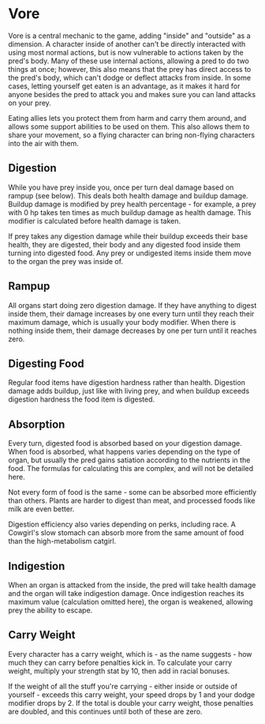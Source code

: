 # Vore

Vore is a central mechanic to the game, adding "inside" and "outside" as a
dimension. A character inside of another can't be directly interacted with using
most normal actions, but is now vulnerable to actions taken by the pred's body.
Many of these use internal actions, allowing a pred to do two things at once;
however, this also means that the prey has direct access to the pred's body,
which can't dodge or deflect attacks from inside. In some cases, letting
yourself get eaten is an advantage, as it makes it hard for anyone besides the
pred to attack you and makes sure you can land attacks on your prey.

Eating allies lets you protect them from harm and carry them around, and allows
some support abilities to be used on them. This also allows them to share your
movement, so a flying character can bring non-flying characters into the air
with them.

## Digestion

While you have prey inside you, once per turn deal damage based on rampup (see
below). This deals both health damage and buildup damage. Buildup damage is
modified by prey health percentage - for example, a prey with 0 hp takes ten
times as much buildup damage as health damage. This modifier is calculated
before health damage is taken.

If prey takes any digestion damage while their buildup exceeds their base
health, they are digested, their body and any digested food inside them turning
into digested food. Any prey or undigested items inside them move to the organ
the prey was inside of.

## Rampup

All organs start doing zero digestion damage. If they have anything to digest
inside them, their damage increases by one every turn until they reach their
maximum damage, which is usually your body modifier. When there is nothing
inside them, their damage decreases by one per turn until it reaches zero.

## Digesting Food

Regular food items have digestion hardness rather than health. Digestion damage
adds buildup, just like with living prey, and when buildup exceeds digestion
hardness the food item is digested.

## Absorption

Every turn, digested food is absorbed based on your digestion damage. When food
is absorbed, what happens varies depending on the type of organ, but usually the
pred gains satiation according to the nutrients in the food. The formulas for
calculating this are complex, and will not be detailed here.

Not every form of food is the same - some can be absorbed more efficiently than
others. Plants are harder to digest than meat, and processed foods like milk are
even better.

Digestion efficiency also varies depending on perks, including race. A Cowgirl's
slow stomach can absorb more from the same amount of food than the
high-metabolism catgirl.

## Indigestion

When an organ is attacked from the inside, the pred will take health damage and
the organ will take indigestion damage. Once indigestion reaches its maximum
value (calculation omitted here), the organ is weakened, allowing prey the
ability to escape.

## Carry Weight

Every character has a carry weight, which is - as the name suggests - how much
they can carry before penalties kick in. To calculate your carry weight,
multiply your strength stat by 10, then add in racial bonuses.

If the weight of all the stuff you're carrying - either inside or outside of
yourself - exceeds this carry weight, your speed drops by 1 and your dodge
modifier drops by 2. If the total is double your carry weight, those penalties
are doubled, and this continues until both of these are zero.
